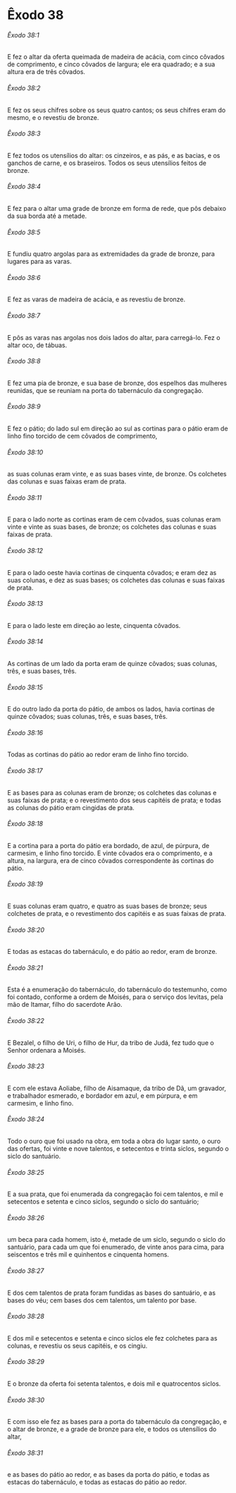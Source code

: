 # Êxodo 38

###### Êxodo 38:1

E fez o altar da oferta queimada de madeira de acácia, com cinco côvados de comprimento, e cinco côvados de largura; ele era quadrado; e a sua altura era de três côvados.

###### Êxodo 38:2

E fez os seus chifres sobre os seus quatro cantos; os seus chifres eram do mesmo, e o revestiu de bronze.

###### Êxodo 38:3

E fez todos os utensílios do altar: os cinzeiros, e as pás, e as bacias, e os ganchos de carne, e os braseiros. Todos os seus utensílios feitos de bronze.

###### Êxodo 38:4

E fez para o altar uma grade de bronze em forma de rede, que pôs debaixo da sua borda até a metade.

###### Êxodo 38:5

E fundiu quatro argolas para as extremidades da grade de bronze, para lugares para as varas.

###### Êxodo 38:6

E fez as varas de madeira de acácia, e as revestiu de bronze.

###### Êxodo 38:7

E pôs as varas nas argolas nos dois lados do altar, para carregá-lo. Fez o altar oco, de tábuas.

###### Êxodo 38:8

E fez uma pia de bronze, e sua base de bronze, dos espelhos das mulheres reunidas, que se reuniam na porta do tabernáculo da congregação.

###### Êxodo 38:9

E fez o pátio; do lado sul em direção ao sul as cortinas para o pátio eram de linho fino torcido de cem côvados de comprimento,

###### Êxodo 38:10

as suas colunas eram vinte, e as suas bases vinte, de bronze. Os colchetes das colunas e suas faixas eram de prata.

###### Êxodo 38:11

E para o lado norte as cortinas eram de cem côvados, suas colunas eram vinte e vinte as suas bases, de bronze; os colchetes das colunas e suas faixas de prata.

###### Êxodo 38:12

E para o lado oeste havia cortinas de cinquenta côvados; e eram dez as suas colunas, e dez as suas bases; os colchetes das colunas e suas faixas de prata.

###### Êxodo 38:13

E para o lado leste em direção ao leste, cinquenta côvados.

###### Êxodo 38:14

As cortinas de um lado da porta eram de quinze côvados; suas colunas, três, e suas bases, três.

###### Êxodo 38:15

E do outro lado da porta do pátio, de ambos os lados, havia cortinas de quinze côvados; suas colunas, três, e suas bases, três.

###### Êxodo 38:16

Todas as cortinas do pátio ao redor eram de linho fino torcido.

###### Êxodo 38:17

E as bases para as colunas eram de bronze; os colchetes das colunas e suas faixas de prata; e o revestimento dos seus capitéis de prata; e todas as colunas do pátio eram cingidas de prata.

###### Êxodo 38:18

E a cortina para a porta do pátio era bordado, de azul, de púrpura, de carmesim, e linho fino torcido. E vinte côvados era o comprimento, e a altura, na largura, era de cinco côvados correspondente às cortinas do pátio.

###### Êxodo 38:19

E suas colunas eram quatro, e quatro as suas bases de bronze; seus colchetes de prata, e o revestimento dos capitéis e as suas faixas de prata.

###### Êxodo 38:20

E todas as estacas do tabernáculo, e do pátio ao redor, eram de bronze.

###### Êxodo 38:21

Esta é a enumeração do tabernáculo, do tabernáculo do testemunho, como foi contado, conforme a ordem de Moisés, para o serviço dos levitas, pela mão de Itamar, filho do sacerdote Arão.

###### Êxodo 38:22

E Bezalel, o filho de Uri, o filho de Hur, da tribo de Judá, fez tudo que o Senhor ordenara a Moisés.

###### Êxodo 38:23

E com ele estava Aoliabe, filho de Aisamaque, da tribo de Dã, um gravador, e trabalhador esmerado, e bordador em azul, e em púrpura, e em carmesim, e linho fino.

###### Êxodo 38:24

Todo o ouro que foi usado na obra, em toda a obra do lugar santo, o ouro das ofertas, foi vinte e nove talentos, e setecentos e trinta siclos, segundo o siclo do santuário.

###### Êxodo 38:25

E a sua prata, que foi enumerada da congregação foi cem talentos, e mil e setecentos e setenta e cinco siclos, segundo o siclo do santuário;

###### Êxodo 38:26

um beca para cada homem, isto é, metade de um siclo, segundo o siclo do santuário, para cada um que foi enumerado, de vinte anos para cima, para seiscentos e três mil e quinhentos e cinquenta homens.

###### Êxodo 38:27

E dos cem talentos de prata foram fundidas as bases do santuário, e as bases do véu; cem bases dos cem talentos, um talento por base.

###### Êxodo 38:28

E dos mil e setecentos e setenta e cinco siclos ele fez colchetes para as colunas, e revestiu os seus capitéis, e os cingiu.

###### Êxodo 38:29

E o bronze da oferta foi setenta talentos, e dois mil e quatrocentos siclos.

###### Êxodo 38:30

E com isso ele fez as bases para a porta do tabernáculo da congregação, e o altar de bronze, e a grade de bronze para ele, e todos os utensílios do altar,

###### Êxodo 38:31

e as bases do pátio ao redor, e as bases da porta do pátio, e todas as estacas do tabernáculo, e todas as estacas do pátio ao redor.

